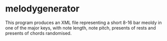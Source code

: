 # melodygenerator
This program produces an XML file representing a short 8-16 bar meoldy in one of the major keys, with note length, note pitch, presents of rests and presents of chords randomised.
